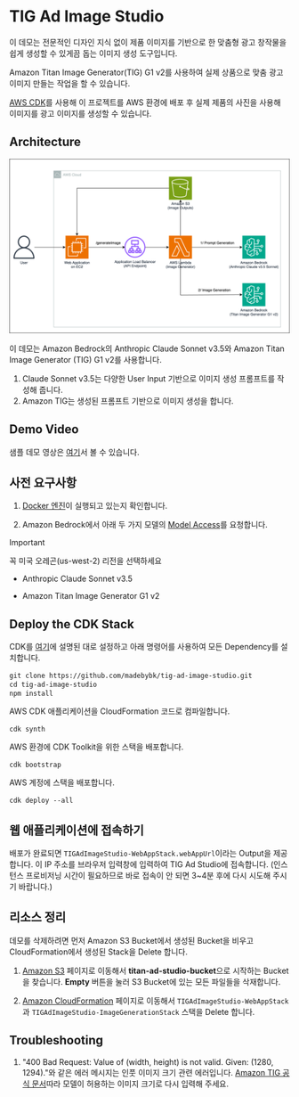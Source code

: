 # TIG Ad Image Studio

이 데모는 전문적인 디자인 지식 없이 제품 이미지를 기반으로 한 맞춤형 광고 창작물을 쉽게 생성할 수 있게끔 돕는 이미지 생성 도구입니다.

Amazon Titan Image Generator(TIG) G1 v2를 사용하여 실제 상품으로 맞춤 광고 이미지 만들는 작업을 할 수 있습니다.

[AWS CDK](https://aws.amazon.com/cdk/)를 사용해 이 프로젝트를 AWS 환경에 배포 후 실제 제품의 사진을 사용해 이미지를 광고 이미지를 생성할 수 있습니다.

## Architecture

![Demo Architecture](frontend/images/DemoArchitecture.png)

이 데모는 Amazon Bedrock의 Anthropic Claude Sonnet v3.5와 Amazon Titan Image Generator (TIG) G1 v2를 사용합니다.

1. Claude Sonnet v3.5는 다양한 User Input 기반으로 이미지 생성 프롬프트를 작성해 줍니다.
2. Amazon TIG는 생성된 프롬프트 기반으로 이미지 생성을 합니다.

## Demo Video

샘플 데모 영상은 [여기](https://d39see23shaae8.cloudfront.net/TIG_Ad_Studio_Demo_BHK.mp4)서 볼 수 있습니다.

## 사전 요구사항

1. [Docker 엔진](https://docs.docker.com/engine/install/)이 실행되고 있는지 확인합니다.

2. Amazon Bedrock에서 아래 두 가지 모델의 [Model Access](https://docs.aws.amazon.com/bedrock/latest/userguide/model-access.html)를 요청합니다.

> [!IMPORTANT]
> 꼭 미국 오레곤(us-west-2) 리전을 선택하세요

- Anthropic Claude Sonnet v3.5

- Amazon Titan Image Generator G1 v2

## Deploy the CDK Stack

CDK를 [여기](https://docs.aws.amazon.com/ko_kr/cdk/v2/guide/getting_started.html)에 설명된 대로 설정하고 아래 명령어를 사용하여 모든 Dependency를 설치합니다. 

```
git clone https://github.com/madebybk/tig-ad-image-studio.git
cd tig-ad-image-studio
npm install
```

AWS CDK 애플리케이션을 CloudFormation 코드로 컴파일합니다.
```
cdk synth
```

AWS 환경에 CDK Toolkit을 위한 스택을 배포합니다.
```
cdk bootstrap
```

AWS 계정에 스택을 배포합니다.
```
cdk deploy --all
```

## 웹 애플리케이션에 접속하기

배포가 완료되면 `TIGAdImageStudio-WebAppStack.webAppUrl`이라는 Output을 제공합니다. 이 IP 주소를 브라우저 입력창에 입력하여 TIG Ad Studio에 접속합니다. (인스턴스 프로비저닝 시간이 필요하므로 바로 접속이 안 되면 3~4분 후에 다시 시도해 주시기 바랍니다.)

## 리소스 정리

데모를 삭제하려면 먼저 Amazon S3 Bucket에서 생성된 Bucket을 비우고 CloudFormation에서 생성된 Stack을 Delete 합니다.

1. [Amazon S3](https://us-west-2.console.aws.amazon.com/s3/buckets?region=us-west-2) 페이지로 이동해서 **titan-ad-studio-bucket**으로 시작하는 Bucket을 찾습니다. **Empty** 버튼을 눌러 S3 Bucket에 있는 모든 파일들을 삭재합니다.

2. [Amazon CloudFormation](https://us-west-2.console.aws.amazon.com/cloudformation/home?region=us-west-2#/getting-started) 페이지로 이동해서 `TIGAdImageStudio-WebAppStack`과 `TIGAdImageStudio-ImageGenerationStack` 스택을 Delete 합니다.

## Troubleshooting

1. "400 Bad Request: Value of (width, height) is not valid. Given: (1280, 1294)."와 같은 에러 메시지는 인풋 이미지 크기 관련 에러입니다. [Amazon TIG 공식 문서](https://docs.aws.amazon.com/bedrock/latest/userguide/model-parameters-titan-image.html#w315aac17c27c15b9b7c21b5b7)따라 모델이 허용하는 이미지 크기로 다시 입력해 주세요.
